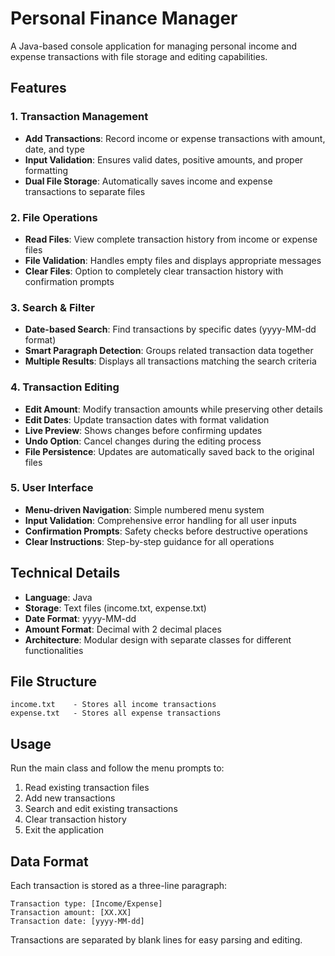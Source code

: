 # Personal Finance Manager

A Java-based console application for managing personal income and expense transactions with file storage and editing capabilities.

## Features

### 1. Transaction Management
- **Add Transactions**: Record income or expense transactions with amount, date, and type
- **Input Validation**: Ensures valid dates, positive amounts, and proper formatting
- **Dual File Storage**: Automatically saves income and expense transactions to separate files

### 2. File Operations
- **Read Files**: View complete transaction history from income or expense files
- **File Validation**: Handles empty files and displays appropriate messages
- **Clear Files**: Option to completely clear transaction history with confirmation prompts

### 3. Search & Filter
- **Date-based Search**: Find transactions by specific dates (yyyy-MM-dd format)
- **Smart Paragraph Detection**: Groups related transaction data together
- **Multiple Results**: Displays all transactions matching the search criteria

### 4. Transaction Editing
- **Edit Amount**: Modify transaction amounts while preserving other details
- **Edit Dates**: Update transaction dates with format validation
- **Live Preview**: Shows changes before confirming updates
- **Undo Option**: Cancel changes during the editing process
- **File Persistence**: Updates are automatically saved back to the original files

### 5. User Interface
- **Menu-driven Navigation**: Simple numbered menu system
- **Input Validation**: Comprehensive error handling for all user inputs
- **Confirmation Prompts**: Safety checks before destructive operations
- **Clear Instructions**: Step-by-step guidance for all operations

## Technical Details

- **Language**: Java
- **Storage**: Text files (income.txt, expense.txt)
- **Date Format**: yyyy-MM-dd
- **Amount Format**: Decimal with 2 decimal places
- **Architecture**: Modular design with separate classes for different functionalities

## File Structure
```
income.txt    - Stores all income transactions
expense.txt   - Stores all expense transactions
```

## Usage
Run the main class and follow the menu prompts to:
1. Read existing transaction files
2. Add new transactions
3. Search and edit existing transactions
4. Clear transaction history
5. Exit the application

## Data Format
Each transaction is stored as a three-line paragraph:
```
Transaction type: [Income/Expense]
Transaction amount: [XX.XX]
Transaction date: [yyyy-MM-dd]
```

Transactions are separated by blank lines for easy parsing and editing.
